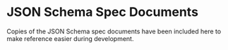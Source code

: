 # JSON Schema Spec Documents

Copies of the JSON Schema spec documents have been included here to make reference easier during development.